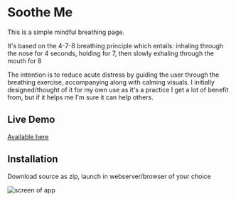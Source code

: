 # Soothe Me
This is a simple mindful breathing page.

It's based on the 4-7-8 breathing principle which entails:
inhaling through the nose for 4 seconds, holding for 7, then slowly exhaling through the mouth for 8

The intention is to reduce acute distress by guiding the user through the breathing exercise, accompanying along with calming visuals. I initially designed/thought of it for my own use as it's a practice I get a lot of benefit from, but if it helps me I'm sure it can help others.

## Live Demo
[Available here](https://stage.lightsong.cc)

## Installation
Download source as zip, launch in webserver/browser of your choice

![screen of app](https://i.imgur.com/3BzSLbX.png)

